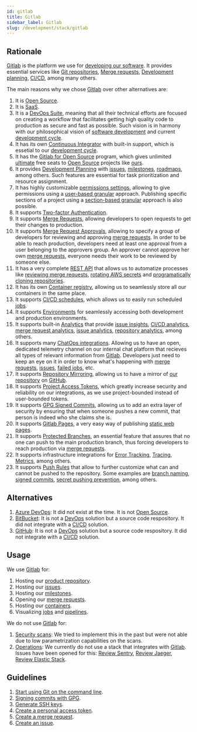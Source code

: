 ```yaml
---
id: gitlab
title: Gitlab
sidebar_label: Gitlab
slug: /development/stack/gitlab
---
```


## Rationale

[Gitlab](https://about.gitlab.com/)
is the platform we use for
[developing our software](https://gitlab.com/fluidattacks/product).
It provides essential services like
[Git repositories](https://blog.axosoft.com/learning-git-repository/),
[Merge requests](https://docs.gitlab.com/ee/user/project/merge_requests/index.html),
[Development planning](https://docs.gitlab.com/ee/topics/plan_and_track.html),
[CI/CD](/development/stack/gitlab-ci),
among many others.

The main reasons why we chose
[Gitlab](https://about.gitlab.com/)
over other alternatives are:

1. It is [Open Source](https://opensource.com/resources/what-open-source).
1. It is [SaaS](https://en.wikipedia.org/wiki/Software_as_a_service).
1. It is a [DevOps Suite](https://about.gitlab.com/blog/2017/10/04/devops-strategy/),
meaning that all their technical efforts are focused on creating
a workflow that facilitates getting high quality
code to production as secure and fast as possible.
Such vision is in harmony with our philosophical
vision of
[software development](https://en.wikipedia.org/wiki/Software_development)
and current
[development cycle](https://about.gitlab.com/stages-devops-lifecycle/).
1. It has its own
[Continuous Integrator](/development/stack/gitlab-ci)
with built-in support,
which is essetial to our
[development cycle](https://about.gitlab.com/stages-devops-lifecycle/).
1. It has the
[Gitlab for Open Source](https://about.gitlab.com/solutions/open-source/)
program,
which gives unlimited
[ultimate](https://about.gitlab.com/pricing/) free seats to
[Open Source](https://opensource.com/resources/what-open-source)
projects like [ours](https://gitlab.com/fluidattacks/product).
1. It provides
[Development Planning](https://docs.gitlab.com/ee/topics/plan_and_track.html)
with
[issues](https://gitlab.com/fluidattacks/product/-/issues),
[milestones](https://gitlab.com/fluidattacks/product/-/milestones),
[roadmaps](https://docs.gitlab.com/ee/user/group/roadmap/index.html),
among others.
Such features are essential for
task prioritization and resource assignment.
1. It has highly customizable
[permissions settings](https://docs.gitlab.com/ee/user/permissions.html),
allowing to give permissions using a
[user-based granular](https://docs.gitlab.com/ee/user/permissions.html#project-members-permissions)
approach.
Publishing specific sections
of a project using a
[section-based granular](https://docs.gitlab.com/ee/user/permissions.html#project-features-permissions)
approach
is also possible.
1. It supports
[Two-factor Authentication](https://docs.gitlab.com/ee/user/profile/account/two_factor_authentication.html).
1. It supports
[Merge Requests](https://gitlab.com/fluidattacks/product/-/merge_requests),
allowing developers to open requests
to get their changes to production.
1. It supports
[Merge Request Approvals](https://docs.gitlab.com/ee/user/project/merge_requests/approvals/),
allowing to specify a group
of developers for reviewing and approving
[merge requests](https://gitlab.com/fluidattacks/product/-/merge_requests).
In order to be able to reach production,
developers need at least one approval
from a user belonging to the approvers group.
An approver cannot approve her own
[merge requests](https://gitlab.com/fluidattacks/product/-/merge_requests),
everyone needs their work to be reviewed by someone else.
1. It has a very complete
[REST API](https://docs.gitlab.com/ee/api/)
that allows us to automatize
processes like
[reviewing merge requests](https://gitlab.com/fluidattacks/product/-/tree/f153761ee61aad37b00212e134eb8ac689e1952e/reviews),
[rotating AWS secrets](https://gitlab.com/fluidattacks/product/-/tree/f153761ee61aad37b00212e134eb8ac689e1952e/makes/utils/user-rotate-keys)
and
[programatically cloning repositories](https://gitlab.com/fluidattacks/product/-/blob/f153761ee61aad37b00212e134eb8ac689e1952e/makes/utils/git/template.sh#L35).
1. It has its own
[Container registry](https://gitlab.com/fluidattacks/product/container_registry),
allowing us to seamlessly store all our containers in the same place.
1. It supports
[CI/CD schedules](https://gitlab.com/fluidattacks/product/-/pipeline_schedules),
which allows us to easily run scheduled
[jobs](https://docs.gitlab.com/ee/ci/jobs/).
1. It supports
[Environments](https://gitlab.com/fluidattacks/product/-/environments)
for seamlessly accessing both development and production environments.
1. It supports built-in
[Analytics](https://gitlab.com/fluidattacks/product/-/value_stream_analytics)
that provide
[issue insights](https://gitlab.com/fluidattacks/product/insights/#/issues),
[CI/CD analytics](https://docs.gitlab.com/ee/user/analytics/ci_cd_analytics.html),
[merge request analytics](https://docs.gitlab.com/ee/user/analytics/merge_request_analytics.html),
[issue analytics](https://gitlab.com/fluidattacks/product/-/analytics/issues_analytics),
[repository analytics](https://gitlab.com/fluidattacks/product/-/graphs/master/charts),
among others.
1. It supports many
[ChatOps integrations](https://docs.gitlab.com/ee/user/project/integrations/overview.html).
Allowing us to have an open,
dedicated telemetry channel
on our internal chat platform
that recieves all types of relevant information
from
[Gitlab](https://about.gitlab.com/).
Developers just need to keep an eye on it
in order to know what's happening with
[merge requests](https://gitlab.com/fluidattacks/product/-/merge_requests),
[issues](https://gitlab.com/fluidattacks/product/-/issues),
[failed jobs](https://docs.gitlab.com/ee/ci/jobs/),
etc.
1. It supports
[Repository Mirroring](https://docs.gitlab.com/ee/user/project/repository/repository_mirroring.html),
allowing us to have a mirror
of [our repository](https://gitlab.com/fluidattacks/product)
on [GitHub](https://github.com/fluidattacks/product).
1. It supports
[Project Access Tokens](https://docs.gitlab.com/ee/user/project/settings/project_access_tokens.html),
which greatly increase security and reliability on our integrations,
as we use project-bounded instead of user-bounded tokens.
1. It supports
[GPG Signed Commits](https://docs.gitlab.com/ee/user/project/repository/gpg_signed_commits/),
allowing us to add an extra layer of security by ensuring that
when someone pushes a new commit,
that person is indeed who she claims she is.
1. It supports
[Gitlab Pages](https://docs.gitlab.com/ee/user/project/pages/),
a very easy way of publishing
[static web pages](https://en.wikipedia.org/wiki/Static_web_page).
1. It supports
[Protected Branches](https://docs.gitlab.com/ee/user/project/protected_branches.html),
an essential feature that assures
that no one can push
to the main production branch,
thus forcing developers
to reach production via
[merge requests](https://gitlab.com/fluidattacks/product/-/merge_requests).
1. It supports infrastructure integrations for
[Error Tracking](https://docs.gitlab.com/ee/operations/error_tracking.html),
[Tracing](https://docs.gitlab.com/ee/operations/tracing.html),
[Metrics](https://docs.gitlab.com/ee/user/project/integrations/prometheus_library/kubernetes.html),
among others.
1. It supports
[Push Rules](https://docs.gitlab.com/ee/push_rules/push_rules.html)
that allow to further customize what can and cannot be pushed to the repository.
Some examples are
[branch naming](https://docs.gitlab.com/ee/push_rules/push_rules.html),
[signed commits](https://docs.gitlab.com/ee/push_rules/push_rules.html),
[secret pushing prevention](https://docs.gitlab.com/ee/push_rules/push_rules.html#prevent-pushing-secrets-to-the-repository),
among others.

## Alternatives

1. [Azure DevOps](https://azure.microsoft.com/en-us/services/devops/):
It did not exist at the time.
It is not [Open Source](https://opensource.com/resources/what-open-source).
1. [BitBucket](https://bitbucket.org/product/):
It is not a [DevOps](https://aws.amazon.com/devops/what-is-devops/)
solution but a source code respository.
It did not integrate with a
[CI/CD](/development/stack/gitlab-ci) solution.
1. [GitHub](https://github.com/about):
It is not a [DevOps](https://aws.amazon.com/devops/what-is-devops/)
solution but a source code respository.
It did not integrate with a
[CI/CD](/development/stack/gitlab-ci) solution.

## Usage

We use [Gitlab](https://about.gitlab.com/) for:

1. Hosting our
[product repository](https://gitlab.com/fluidattacks/product).
1. Hosting our
[issues](https://gitlab.com/fluidattacks/product/-/issues).
1. Hosting our
[milestones](https://gitlab.com/fluidattacks/product/-/milestones).
1. Opening our
[merge requests](https://gitlab.com/fluidattacks/product/-/merge_requests).
1. Hosting our
[containers](https://gitlab.com/fluidattacks/product/container_registry).
1. Visualizing
[jobs](https://docs.gitlab.com/ee/ci/jobs/)
and
[pipelines](https://docs.gitlab.com/ee/ci/pipelines/).


We do not use [Gitlab](https://about.gitlab.com/) for:

1. [Security scans](https://docs.gitlab.com/ee/user/application_security/):
We tried to implement this in the past
but were not able due to
low parametrization capabilities on the scans.
1. [Operations](https://docs.gitlab.com/ee/operations/):
We currently do not use a stack that
integrates with [Gitlab](https://about.gitlab.com/).
Issues have been opened for this:
[Review Sentry](https://gitlab.com/fluidattacks/product/-/issues/4729),
[Review Jaeger](https://gitlab.com/fluidattacks/product/-/issues/4728),
[Review Elastic Stack](https://gitlab.com/fluidattacks/product/-/issues/4727).

## Guidelines

1. [Start using Git on the command line](https://docs.gitlab.com/ee/gitlab-basics/start-using-git.html#start-using-git-on-the-command-line).
1. [Signing commits with GPG](https://docs.gitlab.com/ee/user/project/repository/gpg_signed_commits/).
1. [Generate SSH keys](https://docs.gitlab.com/ee/ssh/#generate-an-ssh-key-pair).
1. [Create a personal access token](https://docs.gitlab.com/ee/user/profile/personal_access_tokens.html#create-a-personal-access-token).
1. [Create a merge request](https://docs.gitlab.com/ee/user/project/merge_requests/creating_merge_requests.html).
1. [Create an issue](https://docs.gitlab.com/ee/user/project/issues/managing_issues.html#create-a-new-issue).
